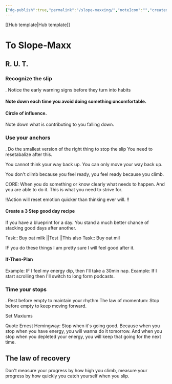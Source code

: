 ```yaml
---
{"dg-publish":true,"permalink":"/slope-maxxing/","noteIcon":"","created":"2025-10-22T14:02:39.429+02:00","updated":"2025-10-22T16:15:07.812+02:00"}
---
```


[[Hub template\|Hub template]]


# To Slope-Maxx


## R. U. T.
 
### Recognize the slip
. Notice the early warning signs before they turn into habits

#### Note down each time you avoid doing something uncomfortable.

#### Circle of influence. 
Note down what is contributing to you falling down. 
### Use your anchors
. Do the smallest version of the right thing to stop the slip
You need to resetabalize after this.

You cannot think your way back up. You can only move your way back up.

You don't climb because you feel ready, you feel ready because you climb. 

CORE: When you do something or know clearly what needs to happen. And you are able to do it. This is what you need to strive for. 

!!Action will reset emotion quicker than thinking ever will. !!

#### Create a 3 Step good day recipe
If you have a blueprint for a day. You stand a much better chance of stacking good days after another. 

Task:: Buy oat milk ||Test ||This also
Task:: Buy oat mil

IF you do these things I am pretty sure I will feel good after it.

#### If-Then-Plan

Example: IF I feel my energy dip, then I'll take a 30min nap. 
Example: If I start scrolling then I'll switch to long form podcasts. 

### Time your stops
. Rest before empty to maintain your rhythm
The law of momentum: Stop before empty to keep moving forward. 

Set Maxiums



Quote Ernest Hemingway: Stop when it's going good. 
Because when you stop when you have energy, you will wanna do it tomorrow. 
And when you stop when you depleted your energy, you will keep that going for the next time. 

## The law of recovery

Don't measure your progress by how high you climb, measure your progress by how quickly you catch yourself when you slip. 


































